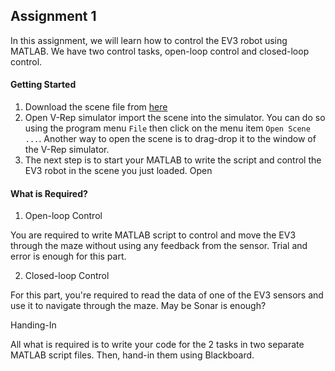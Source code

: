 ## Assignment 1

In this assignment, we will learn how to control the EV3 robot using MATLAB. We have two control tasks, open-loop control and closed-loop control.


#### Getting Started
1. Download the scene file from [here](../blob/master/Assignment_1/assignment_1_scene_1.ttt)
2. Open V-Rep simulator import the scene into the simulator. You can do so using the program menu `File` then click on  the menu item `Open Scene ...`. Another way to open the scene is to drag-drop it to the window of the V-Rep simulator.
3. The next step is to start your MATLAB to write the script and control the EV3 robot in the scene you just loaded. Open 

#### What is Required?

1. Open-loop Control

You are required to write MATLAB script to control and move the EV3 through the maze without using any feedback from the sensor. Trial and error is enough for this part.


2. Closed-loop Control

For this part, you're required to read the data of one of the EV3 sensors and use it to navigate through the maze. May be Sonar is enough?


Handing-In

All what is required is to write your code for the 2 tasks in two separate MATLAB script files. Then, hand-in them using Blackboard.
